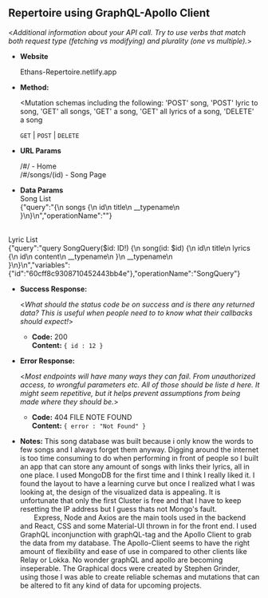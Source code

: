 **Repertoire using GraphQL-Apollo Client**
----
  <_Additional information about your API call. Try to use verbs that match both request type (fetching vs modifying) and plurality (one vs multiple)._>

* **Website**

  Ethans-Repertoire.netlify.app

* **Method:**
  
  <Mutation schemas including the following: 'POST' song, 'POST' lyric to song, 'GET' all songs, 'GET' a song, 'GET' all lyrics of a song, 'DELETE' a song

  `GET` | `POST` | `DELETE` 
  
*  **URL Params**

   /#/ - Home
   <br>/#/songs/(id) - Song Page

* **Data Params**
<br>Song List
&nbsp;&nbsp;&nbsp;&nbsp;&nbsp;&nbsp;<br>{"query":"{\n  songs {\n    id\n    title\n    __typename\n  }\n}\n","operationName":""}

<br>Lyric List
&nbsp;&nbsp;&nbsp;&nbsp;&nbsp;&nbsp;<br>{"query":"query SongQuery($id: ID!) {\n  song(id: $id) {\n    id\n    title\n    lyrics {\n      id\n      content\n      __typename\n    }\n    __typename\n         
        }\n}\n","variables":{"id":"60cff8c9308710452443bb4e"},"operationName":"SongQuery"}


* **Success Response:**
  
  <_What should the status code be on success and is there any returned data? This is useful when people need to to know what their callbacks should expect!_>

  * **Code:** 200 <br />
    **Content:** `{ id : 12 }`
 
* **Error Response:**

  <_Most endpoints will have many ways they can fail. From unauthorized access, to wrongful parameters etc. All of those should be liste d here. It might seem repetitive, but it helps prevent assumptions from being made where they should be._>

  * **Code:** 404 FILE NOTE FOUND <br />
    **Content:** `{ error : "Not Found" }`

* **Notes:**
  This song database was built because i only know the words to few songs and I always forget them anyway. Digging around the internet is too time consuming to do when performing in front of people so I built an app that can store any amount of songs with links their lyrics, all in one place. I used MongoDB for the first time and I think I really liked it. I found the layout to have a learning curve but once I realized what I was looking at, the design of the visualized data is appealing. It is unfortunate that only the first Cluster is free and that I have to keep resetting the IP address but I guess thats not Mongo's fault. 
<br> &nbsp;&nbsp;&nbsp;&nbsp;&nbsp;&nbsp; Express, Node and Axios are the main tools used in the backend and React, CSS and some Material-UI thrown in for the front end. I used GraphQL inconjunction with graphQL-tag and the Apollo Client to grab the data from my database. The Apollo-Client seems to have the right amount of flexibility and ease of use in compared to other clients like Relay or Lokka. No wonder graphQL and apollo are becoming inseperable. The Graphical docs were created by Stephen Grinder, using those I was able to create reliable schemas and mutations that can be altered to fit any kind of data for upcoming projects.
  
